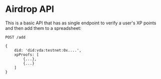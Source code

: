 
# Airdrop API

This is a basic API that has as single endpoint to verify a user's XP points and then add them to a spreadsheet:

```
POST /add

{
    did: 'did:vda:testnet:0x....',
    xpProofs: [
        {...},
        {...}
    ]
}
```